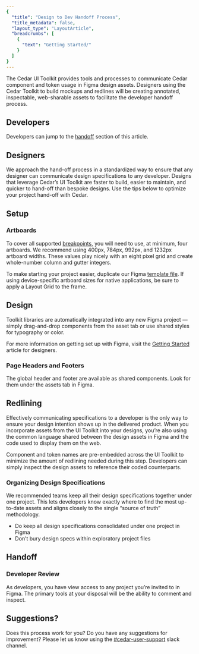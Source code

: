 ```yaml
---
{
  "title": "Design to Dev Handoff Process",
  "title_metadata": false,
  "layout_type": "LayoutArticle",
  "breadcrumbs": [
    {
      "text": "Getting Started/"
    }
  ]
}
---
```


<cdr-doc-table-of-contents-shell parentSelector='h2' childSelector='h3'>

The Cedar UI Toolkit provides tools and processes to communicate Cedar component and token usage in Figma design assets. Designers using the Cedar Toolkit to build mockups and redlines will be creating annotated, inspectable, web-sharable assets to facilitate the developer handoff process.


## Developers
Developers can jump to the [handoff](#developer-review) section of this article.


## Designers
We approach the hand-off process in a standardized way to ensure that any designer can communicate design specifications to any developer. Designs that leverage Cedar’s UI Toolkit are faster to build, easier to maintain, and quicker to hand-off than bespoke designs. Use the tips below to optimize your project hand-off with Cedar.


## Setup
### Artboards
To cover all supported [breakpoints](../../components/grid/#the-basics), you will need to use, at minimum, four artboards. We recommend using 400px, 784px, 992px, and 1232px artboard widths. These values play nicely with an eight pixel grid and create whole-number column and gutter integers.

To make starting your project easier, duplicate our Figma [template file](https://www.figma.com/file/JlTaoRS1devxB4A4Xdd0oE/Artboards?node-id=0%3A1). If using device-specific artboard sizes for native applications, be sure to apply a Layout Grid to the frame.

<figure>
  <cdr-img alt="screenshot" :src="$withBase(`/getting-started-handoff/handoff-artboard-setup.png`)"/>
  <figcaption>
    <cdr-caption summary="The template file contains the artboard widths you need to get started."/>
  </figcaption>
</figure>

## Design
Toolkit libraries are automatically integrated into any new Figma project — simply drag-and-drop components from the asset tab or use shared styles for typography or color.

<figure>
  <cdr-img alt="screenshot" :src="$withBase(`/getting-started-handoff/handoff-component-example.gif`)"/>
  <figcaption>
    <cdr-caption summary="Components can be drag-and-dropped into your project from the assets panel in Figma."/>
  </figcaption>
</figure>

For more information on getting set up with Figma, visit the [Getting Started](../as-a-designer/) article for designers.

### Page Headers and Footers
The global header and footer are available as shared components. Look for them under the assets tab in Figma.


## Redlining
Effectively communicating specifications to a developer is the only way to ensure your design intention shows up in the delivered product. When you incorporate assets from the UI Toolkit into your designs, you’re also using the common language shared between the design assets in Figma and the code used to display them on the web.

<figure>
  <cdr-img alt="screenshot" :src="$withBase(`/getting-started-handoff/handoff-spacing.png`)"/>
  <figcaption>
    <cdr-caption summary="Here, spacing symbols are used to show separation between components."/>
  </figcaption>
</figure>

Component and token names are pre-embedded across the UI Toolkit to minimize the amount of redlining needed during this step. Developers can simply inspect the design assets to reference their coded counterparts.

### Organizing Design Specifications
We recommended teams keep all their design specifications together under one project. This lets developers know exactly where to find the most up-to-date assets and aligns closely to the single “source of truth” methodology.

- Do keep all design specifications consolidated under one project in Figma
- Don’t bury design specs within exploratory project files

## Handoff
### Developer Review
As developers, you have view access to any project you’re invited to in Figma. The primary tools at your disposal will be the ability to comment and inspect.

<figure>
  <cdr-img alt="screenshot" :src="$withBase(`/getting-started-handoff/handoff-commenting.png`)"/>
  <figcaption>
    <cdr-caption summary="Commenting directly in Figma is a great way to manage handoff conversations with your designer."/>
  </figcaption>
</figure>

<figure>
  <cdr-img alt="screenshot" :src="$withBase(`/getting-started-handoff/handoff-inspect.png`)"/>
  <figcaption>
    <cdr-caption summary="Use the inspect feature to discover component references or token names."/>
  </figcaption>
</figure>



## Suggestions?
Does this process work for you? Do you have any suggestions for improvement? Please let us know using the [#cedar-user-support](https://rei.slack.com/messages/CA58YCGN4) slack channel.


</cdr-doc-table-of-contents-shell>
